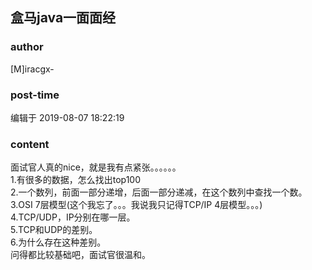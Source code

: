 ## 盒马java一面面经
### author 
[M]iracgx-
### post-time 

编辑于  2019-08-07 18:22:19
### content 
<div class="post-topic-des nc-post-content">
 面试官人真的nice，就是我有点紧张。。。。。。
 <br/>
 1.有很多的数据，怎么找出top100
 <br/>
 2.一个数列，前面一部分递增，后面一部分递减，在这个数列中查找一个数。
 <br/>
 3.OSI 7层模型(这个我忘了。。。我说我只记得TCP/IP 4层模型。。。)
 <br/>
 4.TCP/UDP，IP分别在哪一层。
 <br/>
 5.TCP和UDP的差别。
 <br/>
 6.为什么存在这种差别。
 <br/>
 问得都比较基础吧，面试官很温和。
</div>
